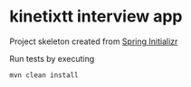 # kinetixtt interview app

Project skeleton created from [Spring Initializr](https://start.spring.io/)

Run tests by executing
 
    mvn clean install 
    

